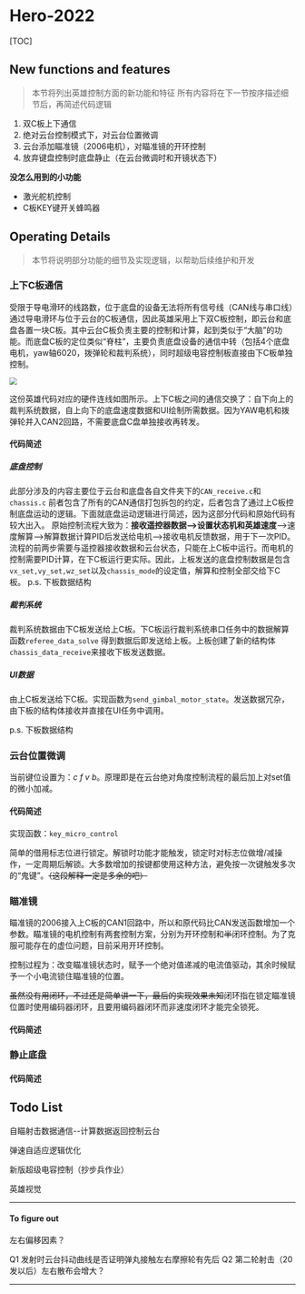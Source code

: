 # Hero-2022

[TOC]

## New functions and features

> 本节将列出英雄控制方面的新功能和特征
> 所有内容将在下一节按序描述细节后，再简述代码逻辑
1. 双C板上下通信
2. 绝对云台控制模式下，对云台位置微调
3. 云台添加瞄准镜（2006电机），对瞄准镜的开环控制
4. 放弃键盘控制时底盘静止（在云台微调时和开镜状态下）

**没怎么用到的小功能**

- 激光舵机控制
- C板KEY键开关蜂鸣器

## Operating Details

> 本节将说明部分功能的细节及实现逻辑，以帮助后续维护和开发

### 上下C板通信
受限于导电滑环的线路数，位于底盘的设备无法将所有信号线（CAN线与串口线）通过导电滑环与位于云台的C板通信，因此英雄采用上下双C板控制，即云台和底盘各置一块C板。其中云台C板负责主要的控制和计算，起到类似于“大脑”的功能。而底盘C板的定位类似“脊柱”，主要负责底盘设备的通信中转（包括4个底盘电机，yaw轴6020，拨弹轮和裁判系统），同时超级电容控制板直接由下C板单独控制。

<img src="https://s2.loli.net/2022/08/15/wHbGNtfKV3JIS8Q.png" style="zoom:80%;" />



这份英雄代码对应的硬件连线如图所示。上下C板之间的通信交换了：自下向上的裁判系统数据，自上向下的底盘速度数据和UI绘制所需数据。因为YAW电机和拨弹轮并入CAN2回路，不需要底盘C盘单独接收再转发。

#### 代码简述

##### 底盘控制

此部分涉及的内容主要位于云台和底盘各自文件夹下的`CAN_receive.c`和`chassis.c` 前者包含了所有的CAN通信打包拆包的约定，后者包含了通过上C板控制底盘运动的逻辑。下面就底盘运动逻辑进行简述，因为这部分代码和原始代码有较大出入。
原始控制流程大致为：**接收遥控器数据-->设置状态机和英雄速度**-->速度解算-->解算数据计算PID后发送给电机-->接收电机反馈数据，用于下一次PID。
流程的前两步需要与遥控器接收数据和云台状态，只能在上C板中运行。而电机的控制需要PID计算，在下C板运行更实际。因此，上板发送的底盘控制数据是包含`vx_set,vy_set,wz_set`以及`chassis_mode`的设定值，解算和控制全部交给下C板。 p.s. 下板数据结构

##### 裁判系统
裁判系统数据由下C板发送给上C板。下C板运行裁判系统串口任务中的数据解算函数`referee_data_solve` 得到数据后即发送给上板。上板创建了新的结构体`chassis_data_receive`来接收下板发送数据。
##### UI数据
由上C板发送给下C板。实现函数为`send_gimbal_motor_state`。发送数据冗杂，由下板的结构体接收并直接在UI任务中调用。

p.s. 下板数据结构

### 云台位置微调

当前键位设置为：*c f v b*。原理即是在云台绝对角度控制流程的最后加上对set值的微小加减。

#### 代码简述

实现函数：`key_micro_control`

简单的借用标志位进行锁定。解锁时功能才能触发，锁定时对标志位做增/减操作，一定周期后解锁。大多数增加的按键都使用这种方法，避免按一次键触发多次的“鬼键”。~~（这段解释一定是多余的吧）~~

### 瞄准镜

瞄准镜的2006接入上C板的CAN1回路中，所以和原代码比CAN发送函数增加一个参数。瞄准镜的电机控制有两套控制方案，分别为开环控制和~~半~~闭环控制。为了克服可能存在的虚位问题，目前采用开环控制。

控制过程为：改变瞄准镜状态时，赋予一个绝对值递减的电流值驱动，其余时候赋予一个小电流锁住瞄准镜的位置。

~~虽然没有用闭环，不过还是简单讲一下，最后的实现效果未知~~闭环指在锁定瞄准镜位置时使用编码器闭环，且要用编码器闭环而非速度闭环才能完全锁死。

#### 代码简述



### 静止底盘



#### 代码简述




## Todo List


自瞄射击数据通信--计算数据返回控制云台

弹速自适应逻辑优化

新版超级电容控制（抄步兵作业）

英雄视觉

***

#### To figure out

左右偏移因素？

Q1 发射时云台抖动曲线是否证明弹丸接触左右摩擦轮有先后
Q2 第二轮射击（20发以后）左右散布会增大？

***
